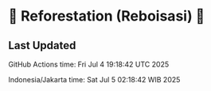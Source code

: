 
# 🌳 Reforestation (Reboisasi) 🌲

## Last Updated

GitHub Actions time: Fri Jul  4 19:18:42 UTC 2025

Indonesia/Jakarta time: Sat Jul  5 02:18:42 WIB 2025
